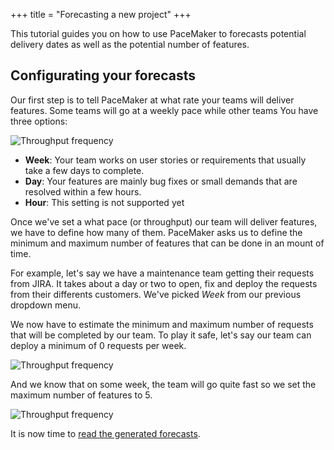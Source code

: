 +++
title = "Forecasting a new project"
+++

This tutorial guides you on how to use PaceMaker to forecasts potential delivery dates as well as the potential number of features.

## Configurating your forecasts

Our first step is to tell PaceMaker at what rate your teams will deliver features. Some teams will go at a weekly pace while other teams  You have three options:

![Throughput frequency](/img/throughput-frequency.png)

* **Week**: Your team works on user stories or requirements that usually take a few days to complete.
* **Day**: Your features are mainly bug fixes or small demands that are resolved within a few hours.
* **Hour**: This setting is not supported yet 

Once we've set a what pace (or throughput) our team will deliver features, we have to define how many of them. PaceMaker asks us to define the minimum and maximum number of features that can be done in an mount of time.

For example, let's say we have a maintenance team getting their requests from JIRA. It takes about a day or two to open, fix and deploy the requests from their differents customers. We've picked *Week* from our previous dropdown menu.

We now have to estimate the minimum and maximum number of requests that will be completed by our team. To play it safe, let's say our team can deploy a minimum of 0 requests per week.

![Throughput frequency](/img/minimum-features.png)

And we know that on some week, the team will go quite fast so we set the maximum number of features to 5.

![Throughput frequency](/img/maximum-features.png)

It is now time to [read the generated forecasts](/understand-forecasts/).


